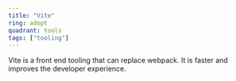 ```yaml
---
title: "Vite"
ring: adopt
quadrant: tools
tags: ["tooling"]
---
```


Vite is a front end tooling that can replace webpack. It is faster and improves the developer experience.
